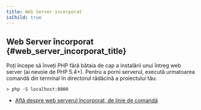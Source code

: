```yaml
---
title: Web Server incorporat
isChild: true
---
```


## Web Server încorporat {#web_server_incorporat_title}

Poți începe să înveți PHP fără bătaia de cap a instalării unui întreg web server
(ai nevoie de PHP 5.4+). Pentru a porni serverul, execută urmatoarea comandă
din terminal în directorul rădăcină a proiectului tău:

    > php -S localhost:8000

* [Află despre web serverul încorporat, de linie de comandă][cli-server]

[cli-server]: http://www.php.net/manual/ro/features.commandline.webserver.php
